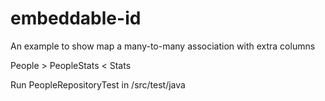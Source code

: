 # embeddable-id

An example to show map a many-to-many association with extra columns

People > PeopleStats < Stats

Run PeopleRepositoryTest in /src/test/java
